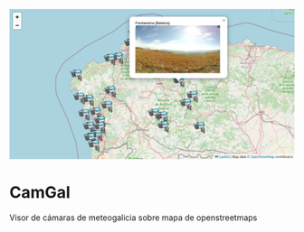 ![Captura de pantalla](./images/Screenshot.png)
# CamGal
Visor de cámaras de meteogalicia sobre mapa de openstreetmaps
